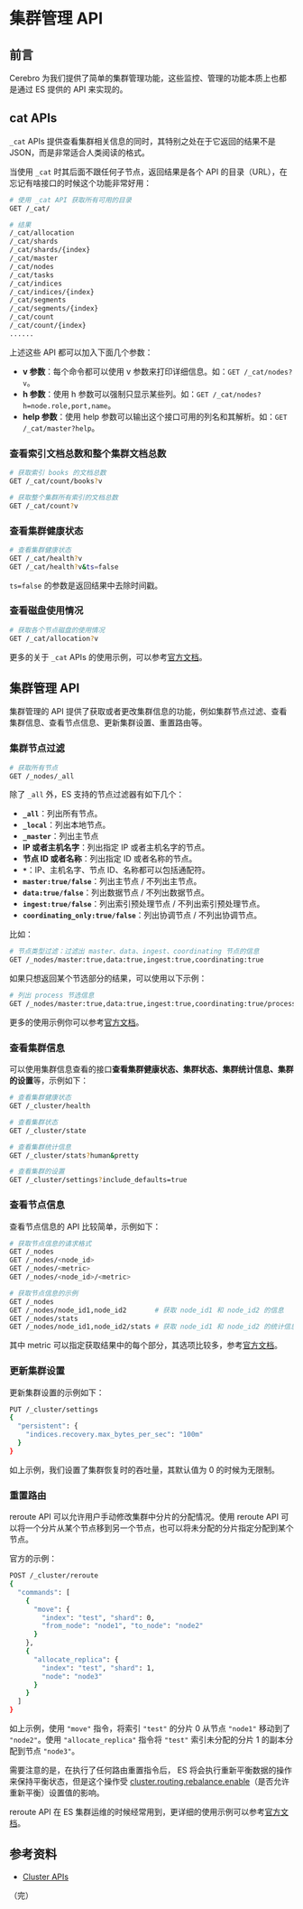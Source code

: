 # 集群管理 API

## 前言

Cerebro 为我们提供了简单的集群管理功能，这些监控、管理的功能本质上也都是通过 ES 提供的 API 来实现的。

## cat APIs

`_cat` APIs 提供查看集群相关信息的同时，其特别之处在于它返回的结果不是 JSON，而是非常适合人类阅读的格式。

当使用 `_cat` 时其后面不跟任何子节点，返回结果是各个 API 的目录（URL），在忘记有啥接口的时候这个功能非常好用：

```bash
# 使用 _cat API 获取所有可用的目录
GET /_cat/

# 结果
/_cat/allocation
/_cat/shards
/_cat/shards/{index}
/_cat/master
/_cat/nodes
/_cat/tasks
/_cat/indices
/_cat/indices/{index}
/_cat/segments
/_cat/segments/{index}
/_cat/count
/_cat/count/{index}
......
```

上述这些 API 都可以加入下面几个参数：

* **v 参数**：每个命令都可以使用 v 参数来打印详细信息。如：`GET /_cat/nodes?v`。
* **h 参数**：使用 h 参数可以强制只显示某些列。如：`GET /_cat/nodes?h=node.role,port,name`。
* **help 参数**：使用 help 参数可以输出这个接口可用的列名和其解析。如：`GET /_cat/master?help`。

### 查看索引文档总数和整个集群文档总数

```bash
# 获取索引 books 的文档总数
GET /_cat/count/books?v

# 获取整个集群所有索引的文档总数
GET /_cat/count?v
```

### 查看集群健康状态

```bash
# 查看集群健康状态
GET /_cat/health?v
GET /_cat/health?v&ts=false
```

`ts=false` 的参数是返回结果中去除时间戳。

### 查看磁盘使用情况

```bash
# 获取各个节点磁盘的使用情况
GET /_cat/allocation?v
```

更多的关于 `_cat` APIs 的使用示例，可以参考[官方文档](https://www.elastic.co/guide/en/elasticsearch/reference/7.13/cat.html)。

## 集群管理 API

集群管理的 API 提供了获取或者更改集群信息的功能，例如集群节点过滤、查看集群信息、查看节点信息、更新集群设置、重置路由等。

### 集群节点过滤

```bash
# 获取所有节点
GET /_nodes/_all
```

除了 `_all` 外，ES 支持的节点过滤器有如下几个：

* **`_all`**：列出所有节点。
* **`_local`**：列出本地节点。
* **`_master`**：列出主节点
* **IP 或者主机名字**：列出指定 IP 或者主机名字的节点。
* **节点 ID 或者名称**：列出指定 ID 或者名称的节点。
* **`*`**：IP、主机名字、节点 ID、名称都可以包括通配符。
* **`master:true/false`**：列出主节点 / 不列出主节点。 
* **`data:true/false`**：列出数据节点 / 不列出数据节点。 
* **`ingest:true/false`**：列出索引预处理节点 / 不列出索引预处理节点。 
* **`coordinating_only:true/false`**：列出协调节点 / 不列出协调节点。

比如：

```bash
# 节点类型过滤：过滤出 master、data、ingest、coordinating 节点的信息
GET /_nodes/master:true,data:true,ingest:true,coordinating:true
```

如果只想返回某个节选部分的结果，可以使用以下示例：

```bash
# 列出 process 节选信息
GET /_nodes/master:true,data:true,ingest:true,coordinating:true/process
```

更多的使用示例你可以参考[官方文档](https://www.elastic.co/guide/en/elasticsearch/reference/7.13/cluster-nodes-info.html)。

### 查看集群信息

可以使用集群信息查看的接口**查看集群健康状态、集群状态、集群统计信息、集群的设置**等，示例如下：

```bash
# 查看集群健康状态
GET /_cluster/health

# 查看集群状态
GET /_cluster/state

# 查看集群统计信息
GET /_cluster/stats?human&pretty

# 查看集群的设置
GET /_cluster/settings?include_defaults=true
```

### 查看节点信息

查看节点信息的 API 比较简单，示例如下：

```bash
# 获取节点信息的请求格式
GET /_nodes
GET /_nodes/<node_id>
GET /_nodes/<metric>
GET /_nodes/<node_id>/<metric>

# 获取节点信息的示例
GET /_nodes
GET /_nodes/node_id1,node_id2       # 获取 node_id1 和 node_id2 的信息
GET /_nodes/stats 
GET /_nodes/node_id1,node_id2/stats # 获取 node_id1 和 node_id2 的统计信息
```

其中 metric 可以指定获取结果中的每个部分，其选项比较多，参考[官方文档](https://www.elastic.co/guide/en/elasticsearch/reference/7.13/cluster-nodes-info.html)。

### 更新集群设置

更新集群设置的示例如下：

```bash
PUT /_cluster/settings
{
  "persistent": {
    "indices.recovery.max_bytes_per_sec": "100m"
  }
}
```

如上示例，我们设置了集群恢复时的吞吐量，其默认值为 0 的时候为无限制。

### 重置路由

reroute API 可以允许用户手动修改集群中分片的分配情况。使用 reroute API 可以将一个分片从某个节点移到另一个节点，也可以将未分配的分片指定分配到某个节点。

官方的示例：

```bash
POST /_cluster/reroute
{
  "commands": [
    {
      "move": {
        "index": "test", "shard": 0,
        "from_node": "node1", "to_node": "node2"
      }
    },
    {
      "allocate_replica": {
        "index": "test", "shard": 1,
        "node": "node3"
      }
    }
  ]
}
```

如上示例，使用 `"move"` 指令，将索引 `"test"` 的分片 0 从节点 `"node1"` 移动到了 `"node2"`。使用 `"allocate_replica"` 指令将 `"test"` 索引未分配的分片 1 的副本分配到节点 `"node3"`。

需要注意的是，在执行了任何路由重置指令后， ES 将会执行重新平衡数据的操作来保持平衡状态，但是这个操作受 [cluster.routing.rebalance.enable](https://www.elastic.co/guide/en/elasticsearch/reference/7.13/modules-cluster.html#cluster-shard-allocation-settings)（是否允许重新平衡）设置值的影响。

reroute API 在 ES 集群运维的时候经常用到，更详细的使用示例可以参考[官方文档](https://www.elastic.co/guide/en/elasticsearch/reference/7.13/cluster-reroute.html)。

## 参考资料

* [Cluster APIs](https://www.elastic.co/guide/en/elasticsearch/reference/7.13/cluster.html)

（完）
